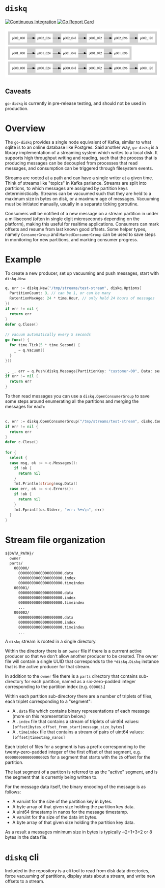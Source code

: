 `diskq`
=======

[![Continuous Integration](https://github.com/wcharczuk/go-diskq/actions/workflows/ci.yml/badge.svg)](https://github.com/wcharczuk/go-diskq/actions/workflows/ci.yml)
[![Go Report Card](https://goreportcard.com/badge/github.com/wcharczuk/go-diskq)](https://goreportcard.com/report/github.com/wcharczuk/go-diskq)

![Diagram](https://github.com/wcharczuk/go-diskq/blob/main/_assets/hero.png)

## Caveats

`go-diskq` is currently in pre-release testing, and should not be used in production.

# Overview

The `go-diskq` provides a single node equivalent of Kafka, similar to what sqlite is to an online database like Postgres. Said another way, `go-diskq` is a library implementation of a streaming system which writes to a local disk. It supports high throughput writing and reading, such that the process that is producing messages can be decoupled from processes that read messages, and consumption can be triggered through filesystem events.

Streams are rooted at a path and can have a single writer at a given time. Think of streams like "topics" in Kafka parlance. Streams are split into partitions, to which messages are assigned by partition keys deterministically. Streams can be vacuumed such that they are held to a maximum size in bytes on disk, or a maximum age of messages. Vacuuming must be initiated manually, usually in a separate ticking goroutine.

Consumers will be notified of a new message on a stream partition in under a millisecond (often in single digit microseconds depending on the platform), making this useful for realtime applications. Consumers can mark offsets and resume from last known good offsets. Some helper types, namely `ConsumerGroup` and `MarkedConsumerGroup` can be used to save steps in monitoring for new partitions, and marking consumer progress.

# Example

To create a new producer, set up vacuuming and push messages, start with `diskq.New`:
```go
q, err := diskq.New("/tmp/streams/test-stream", diskq.Options{
  PartitionCount: 3, // can be 1, or can be many
  RetentionMaxAge: 24 * time.Hour, // only hold 24 hours of messages
})
if err != nil {
  return err
}
defer q.Close()

// vacuum automatically every 5 seconds
go func() {
  for time.Tick(5 * time.Second) {
    _ = q.Vacuum()
  }
}()

_, _, err = q.Push(diskq.Message{PartitionKey: "customer-00", Data: serialize(...}})
if err != nil {
  return err
}
```

To then read messages you can use a `diskq.OpenConsumerGroup` to save some steps around enumerating all the partitions and merging the messages for each:

```go

c, err := diskq.OpenConsumerGroup("/tmp/streams/test-stream", diskq.ConsumerGroupOptions{})
if err != nil {
  return err
}
defer c.Close()

for {
  select {
  case msg, ok := <-c.Messages():
    if !ok {
      return nil
    }
    fmt.Println(string(msg.Data))
  case err, ok := <-c.Errors():
    if !ok {
      return nil
    }
    fmt.Fprintf(os.Stderr, "err: %+v\n", err)
  }
}
```

# Stream file organization

```
${DATA_PATH}/
  owner
  parts/
    000000/
      00000000000000000000.data
      00000000000000000000.index
      00000000000000000000.timeindex
    000001/
      00000000000000000000.data
      00000000000000000000.index
      00000000000000000000.timeindex
      ...
    000002/
      00000000000000000000.data
      00000000000000000000.index
      00000000000000000000.timeindex
      ...
```

A `diskq` stream is rooted in a single directory.

Within the directory there is an `owner` file if there is a currrent active producer so that we don't allow another producer to be created. The owner file will contain a single UUID that corresponds to the `*diskq.Diskq` instance that is the active producer for that stream.

In addition to the `owner` file there is a `parts` directory that contains sub-directory for each partition, named as a six-zero-padded integer corresponding to the partition index (e.g. `000003`.)

Within each partition sub-directory there are a number of triplets of files, each triplet corresponding to a "segment":
- A `.data` file which contains binary representations of each message (more on this representation below.)
- A `.index` file that contains a stream of triplets of uint64 values: `[offset|bytes_offset_from_start|message_size_bytes]`
- A `.timeindex` file that contains a stream of pairs of uint64 values: `[offset|timestamp_nanos]`

Each triplet of files for a segment is has a prefix corresponding to the twenty-zero-padded integer of the first offset of that segment, e.g. `00000000000000000025` for a segment that starts with the `25` offset for the partition.

The last segment of a partiton is referred to as the "active" segment, and is the segment that is currently being written to.

For the message data itself, the binary encoding of the message is as follows:
- A varuint for the size of the partition key in bytes.
- A byte array of that given size holding the partition key data.
- A uint64 timestamp in nanos for the message timestamp.
- A varuint for the size of the data int bytes.
- A byte array of that given size holding the partition key data.

As a result a messages minimum size in bytes is typically ~2+1+3+2 or 8 bytes in the data file.

# `diskq` cli

Included in the repository is a cli tool to read from disk data directories, force vacuuming of partitions, display stats about a stream, and write new offsets to a stream.
